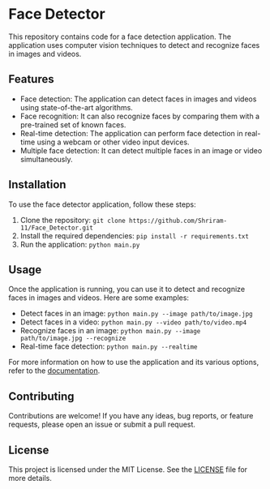 # Face Detector

This repository contains code for a face detection application. The application uses computer vision techniques to detect and recognize faces in images and videos.

## Features

- Face detection: The application can detect faces in images and videos using state-of-the-art algorithms.
- Face recognition: It can also recognize faces by comparing them with a pre-trained set of known faces.
- Real-time detection: The application can perform face detection in real-time using a webcam or other video input devices.
- Multiple face detection: It can detect multiple faces in an image or video simultaneously.

## Installation

To use the face detector application, follow these steps:

1. Clone the repository: `git clone https://github.com/Shriram-11/Face_Detector.git`
2. Install the required dependencies: `pip install -r requirements.txt`
3. Run the application: `python main.py`

## Usage

Once the application is running, you can use it to detect and recognize faces in images and videos. Here are some examples:

- Detect faces in an image: `python main.py --image path/to/image.jpg`
- Detect faces in a video: `python main.py --video path/to/video.mp4`
- Recognize faces in an image: `python main.py --image path/to/image.jpg --recognize`
- Real-time face detection: `python main.py --realtime`

For more information on how to use the application and its various options, refer to the [documentation](docs/README.md).

## Contributing

Contributions are welcome! If you have any ideas, bug reports, or feature requests, please open an issue or submit a pull request.

## License

This project is licensed under the MIT License. See the [LICENSE](LICENSE) file for more details.
